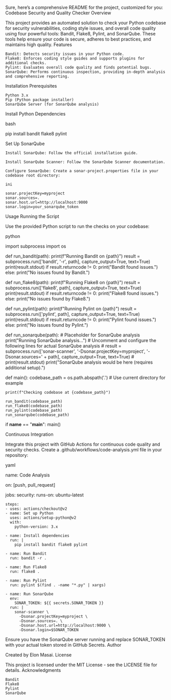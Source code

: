 Sure, here’s a comprehensive README for the project, customized for you:
Codebase Security and Quality Checker
Overview

This project provides an automated solution to check your Python codebase for security vulnerabilities, coding style issues, and overall code quality using four powerful tools: Bandit, Flake8, Pylint, and SonarQube. These tools help ensure your code is secure, adheres to best practices, and maintains high quality.
Features

    Bandit: Detects security issues in your Python code.
    Flake8: Enforces coding style guides and supports plugins for additional checks.
    Pylint: Evaluates overall code quality and finds potential bugs.
    SonarQube: Performs continuous inspection, providing in-depth analysis and comprehensive reporting.

Installation
Prerequisites

    Python 3.x
    Pip (Python package installer)
    SonarQube Server (for SonarQube analysis)

Install Python Dependencies

bash

pip install bandit flake8 pylint

Set Up SonarQube

    Install SonarQube: Follow the official installation guide.

    Install SonarQube Scanner: Follow the SonarQube Scanner documentation.

    Configure SonarQube: Create a sonar-project.properties file in your codebase root directory:

    ini

    sonar.projectKey=myproject
    sonar.sources=.
    sonar.host.url=http://localhost:9000
    sonar.login=your_sonarqube_token

Usage
Running the Script

Use the provided Python script to run the checks on your codebase:

python

import subprocess
import os

def run_bandit(path):
    print(f"Running Bandit on {path}")
    result = subprocess.run(['bandit', '-r', path], capture_output=True, text=True)
    print(result.stdout)
    if result.returncode != 0:
        print("Bandit found issues.")
    else:
        print("No issues found by Bandit.")

def run_flake8(path):
    print(f"Running Flake8 on {path}")
    result = subprocess.run(['flake8', path], capture_output=True, text=True)
    print(result.stdout)
    if result.returncode != 0:
        print("Flake8 found issues.")
    else:
        print("No issues found by Flake8.")

def run_pylint(path):
    print(f"Running Pylint on {path}")
    result = subprocess.run(['pylint', path], capture_output=True, text=True)
    print(result.stdout)
    if result.returncode != 0:
        print("Pylint found issues.")
    else:
        print("No issues found by Pylint.")

def run_sonarqube(path):
    # Placeholder for SonarQube analysis
    print("Running SonarQube analysis...")
    # Uncomment and configure the following lines for actual SonarQube analysis
    # result = subprocess.run(['sonar-scanner', '-Dsonar.projectKey=myproject', '-Dsonar.sources=' + path], capture_output=True, text=True)
    # print(result.stdout)
    print("SonarQube analysis would be here (requires additional setup).")

def main():
    codebase_path = os.path.abspath('.')  # Use current directory for example

    print(f"Checking codebase at {codebase_path}")

    run_bandit(codebase_path)
    run_flake8(codebase_path)
    run_pylint(codebase_path)
    run_sonarqube(codebase_path)

if __name__ == "__main__":
    main()

Continuous Integration

Integrate this project with GitHub Actions for continuous code quality and security checks. Create a .github/workflows/code-analysis.yml file in your repository:

yaml

name: Code Analysis

on: [push, pull_request]

jobs:
  security:
    runs-on: ubuntu-latest

    steps:
    - uses: actions/checkout@v2
    - name: Set up Python
      uses: actions/setup-python@v2
      with:
        python-version: 3.x

    - name: Install dependencies
      run: |
        pip install bandit flake8 pylint

    - name: Run Bandit
      run: bandit -r .

    - name: Run Flake8
      run: flake8 .

    - name: Run Pylint
      run: pylint $(find . -name "*.py" | xargs)

    - name: Run SonarQube
      env:
        SONAR_TOKEN: ${{ secrets.SONAR_TOKEN }}
      run: |
        sonar-scanner \
          -Dsonar.projectKey=myproject \
          -Dsonar.sources=. \
          -Dsonar.host.url=http://localhost:9000 \
          -Dsonar.login=$SONAR_TOKEN

Ensure you have the SonarQube server running and replace SONAR_TOKEN with your actual token stored in GitHub Secrets.
Author

Created by Elon Masai.
License

This project is licensed under the MIT License - see the LICENSE file for details.
Acknowledgments

    Bandit
    Flake8
    Pylint
    SonarQube
